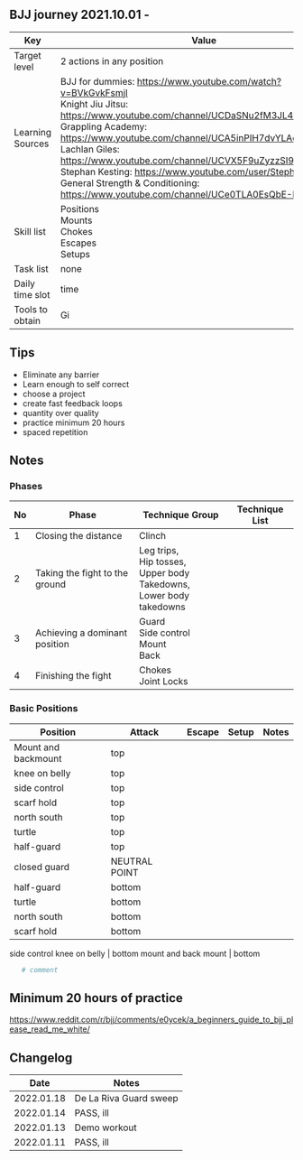 ## BJJ journey 2021.10.01 - 
Key | Value
---- | ----
Target level | 2 actions in any position
Learning Sources | BJJ for dummies: https://www.youtube.com/watch?v=BVkGvkFsmjI <br /> Knight Jiu Jitsu: https://www.youtube.com/channel/UCDaSNu2fM3JL4VdlSwcFtOw <br /> Grappling Academy: https://www.youtube.com/channel/UCA5inPIH7dvYLAcAg5Wt8mg <br /> Lachlan Giles: https://www.youtube.com/channel/UCVX5F9uZyzzSI9juQRp_2Hw <br /> Stephan Kesting: https://www.youtube.com/user/StephanKesting <br /> General Strength & Conditioning: https://www.youtube.com/channel/UCe0TLA0EsQbE-MjuHXevj2A <br />
Skill list | Positions <br /> Mounts <br /> Chokes <br /> Escapes <br /> Setups <br /> 
Task list | none
Daily time slot | time
Tools to obtain | Gi <br />


## Tips
- Eliminate any barrier
- Learn enough to self correct
- choose a project
- create fast feedback loops
- quantity over quality
- practice minimum 20 hours
- spaced repetition

## Notes

### Phases
No | Phase | Technique Group | Technique List
---- | ---- | ----| ----
1 | Closing the distance | Clinch | 
2 | Taking the fight to the ground | Leg trips,  <br />Hip tosses,  <br />Upper body Takedowns,  <br />Lower body takedowns <br /> | 
3 | Achieving a dominant position | Guard <br /> Side control <br /> Mount <br /> Back <br /> |
4 | Finishing the fight | Chokes <br /> Joint Locks <br /> |

### Basic Positions
Position | Attack | Escape | Setup | Notes 
---- | ----| ---- | ----| ----
Mount and backmount | top
knee on belly | top
side control | top
scarf hold | top
north south | top
turtle | top
half-guard | top
closed guard | NEUTRAL POINT
half-guard | bottom
turtle | bottom
north south | bottom
scarf hold | bottom
side control
knee on belly | bottom
mount and back mount | bottom


```bash
   # comment
```

## Minimum 20 hours of practice
https://www.reddit.com/r/bjj/comments/e0ycek/a_beginners_guide_to_bjj_please_read_me_white/

## Changelog
Date | Notes
---- | ----
2022.01.18 | De La Riva Guard sweep
2022.01.14 | PASS, ill
2022.01.13 | Demo workout
2022.01.11 | PASS, ill


